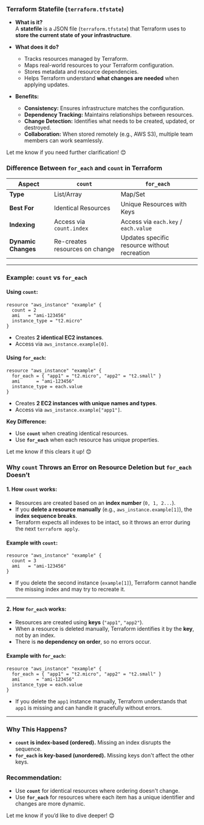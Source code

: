 ### **Terraform Statefile (`terraform.tfstate`)**  

- **What is it?**  
  A **statefile** is a JSON file (`terraform.tfstate`) that Terraform uses to **store the current state of your infrastructure**.

- **What does it do?**  
  - Tracks resources managed by Terraform.  
  - Maps real-world resources to your Terraform configuration.  
  - Stores metadata and resource dependencies.  
  - Helps Terraform understand **what changes are needed** when applying updates.

- **Benefits:**  
  - **Consistency:** Ensures infrastructure matches the configuration.  
  - **Dependency Tracking:** Maintains relationships between resources.  
  - **Change Detection:** Identifies what needs to be created, updated, or destroyed.  
  - **Collaboration:** When stored remotely (e.g., AWS S3), multiple team members can work seamlessly.  

Let me know if you need further clarification! 😊

### **Difference Between `for_each` and `count` in Terraform**  

| **Aspect**   | **`count`** | **`for_each`** |  
|-------------|-----------|------------|  
| **Type**    | List/Array | Map/Set |  
| **Best For** | Identical Resources | Unique Resources with Keys |  
| **Indexing** | Access via `count.index` | Access via `each.key` / `each.value` |  
| **Dynamic Changes** | Re-creates resources on change | Updates specific resource without recreation |  

---

### **Example: `count` vs `for_each`**  

#### **Using `count`:**  
```hcl
resource "aws_instance" "example" {
  count = 2
  ami   = "ami-123456"
  instance_type = "t2.micro"
}
```
- Creates **2 identical EC2 instances**.  
- Access via `aws_instance.example[0]`.

#### **Using `for_each`:**  
```hcl
resource "aws_instance" "example" {
  for_each = { "app1" = "t2.micro", "app2" = "t2.small" }
  ami      = "ami-123456"
  instance_type = each.value
}
```
- Creates **2 EC2 instances with unique names and types**.  
- Access via `aws_instance.example["app1"]`.

**Key Difference:**  
- Use **`count`** when creating identical resources.  
- Use **`for_each`** when each resource has unique properties.  

Let me know if this clears it up! 😊

### **Why `count` Throws an Error on Resource Deletion but `for_each` Doesn’t**

#### **1. How `count` works:**  
- Resources are created based on an **index number** (`0, 1, 2...`).  
- If you **delete a resource manually** (e.g., `aws_instance.example[1]`), the **index sequence breaks**.  
- Terraform expects all indexes to be intact, so it throws an error during the next `terraform apply`.  

#### **Example with `count`:**
```hcl
resource "aws_instance" "example" {
  count = 3
  ami   = "ami-123456"
}
```
- If you delete the second instance (`example[1]`), Terraform cannot handle the missing index and may try to recreate it.

---

#### **2. How `for_each` works:**  
- Resources are created using **keys** (`"app1"`, `"app2"`).  
- When a resource is deleted manually, Terraform identifies it by the **key**, not by an index.  
- There is **no dependency on order**, so no errors occur.  

#### **Example with `for_each`:**
```hcl
resource "aws_instance" "example" {
  for_each = { "app1" = "t2.micro", "app2" = "t2.small" }
  ami      = "ami-123456"
  instance_type = each.value
}
```
- If you delete the `app1` instance manually, Terraform understands that `app1` is missing and can handle it gracefully without errors.

---

### **Why This Happens?**  
- **`count` is index-based (ordered).** Missing an index disrupts the sequence.  
- **`for_each` is key-based (unordered).** Missing keys don't affect the other keys.

### **Recommendation:**  
- Use **`count`** for identical resources where ordering doesn't change.  
- Use **`for_each`** for resources where each item has a unique identifier and changes are more dynamic.

Let me know if you’d like to dive deeper! 😊